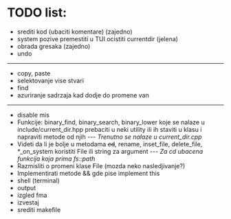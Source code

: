 # TODO list:
- srediti kod (ubaciti komentare) (zajedno)
- system pozive premestiti u TUI ocistiti currentdir (jelena)
- obrada gresaka (zajedno)
- undo
---------------------------------------------------------------------------------------------------------------
- copy, paste
- selektovanje vise stvari
- find
- azuriranje sadrzaja kad dodje do promene van
--------------------------------------------------------------------------------------------------------------
- disable mis
- Funkcije:  binary_find,  binary_search,  binary_lower  koje se nalaze u include/current_dir.hpp prebaciti u neki utility ili ih staviti u klasu i napraviti metode od njih --- *Trenutno se nalaze u current_dir.cpp*
- Videti da li je bolje u metodama ~~cd~~, rename, inset_file, delete_file, *_on_system koristiti File ili string za argument --- *Za cd ubacena funkcija koja prima fs::path*
- Razmisliti o promeni klase File (mozda neko nasledjivanje?)
- Implementirati metode && gde pise implement this
- shell (terminal)
- output
- izgled fma
- izvestaj
- srediti makefile
